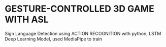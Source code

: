 # GESTURE-CONTROLLED 3D GAME WITH ASL

Sign Language Detection using ACTION RECOGNITION with python, LSTM Deep Learning
Model, used MediaPipe to train
